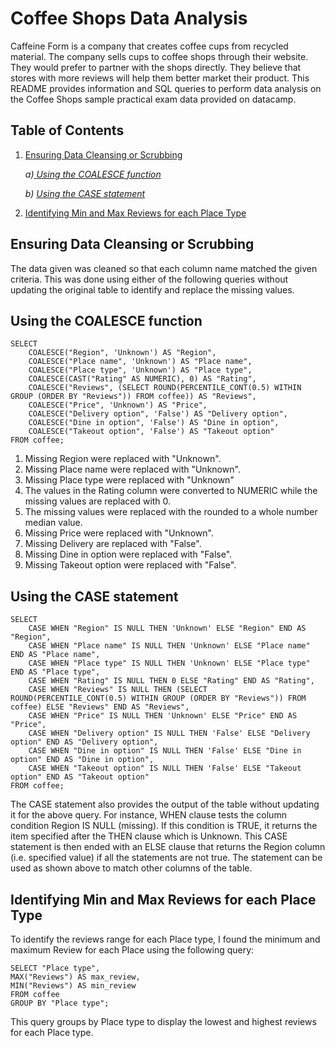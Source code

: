 # Coffee Shops Data Analysis
Caffeine Form is a company that creates coffee cups from recycled material. The company sells cups to coffee shops through their website. They would prefer to partner with the shops directly. They believe that stores with more reviews will help them better market their product. This README provides information and SQL queries to perform data analysis on the Coffee Shops sample practical exam data provided on datacamp.
## Table of Contents
1. [Ensuring Data Cleansing or Scrubbing](#Ensuring-Data-Cleansing-or-Scrubbing)
   
    _a)[ Using the COALESCE function](#Using-the-COALESCE-function)_

    _b) [Using the CASE statement](#Using-the-CASE-statement)_

2. [Identifying Min and Max Reviews for each Place Type](#Identifying-Min-and-Max-Reviews-for-each-Place-Type)

## Ensuring Data Cleansing or Scrubbing
The data given was cleaned so that each column name matched the given criteria. This was done using either of the following queries without updating the original table to identify and replace the missing values.

## Using the COALESCE function
```
SELECT
    COALESCE("Region", 'Unknown') AS "Region",
    COALESCE("Place name", 'Unknown') AS "Place name",
    COALESCE("Place type", 'Unknown') AS "Place type",
    COALESCE(CAST("Rating" AS NUMERIC), 0) AS "Rating",
    COALESCE("Reviews", (SELECT ROUND(PERCENTILE_CONT(0.5) WITHIN GROUP (ORDER BY "Reviews")) FROM coffee)) AS "Reviews",
    COALESCE("Price", 'Unknown') AS "Price",
    COALESCE("Delivery option", 'False') AS "Delivery option",
    COALESCE("Dine in option", 'False') AS "Dine in option",
    COALESCE("Takeout option", 'False') AS "Takeout option"
FROM coffee;
```

1. Missing Region were replaced with "Unknown".
2. Missing Place name were replaced with "Unknown".
3. Missing Place type were replaced with "Unknown"
4. The values in the Rating column were converted to NUMERIC while the missing values are replaced with 0.
5. The missing values were replaced with the rounded to a whole number median value.
6. Missing Price were replaced with "Unknown".
7. Missing Delivery are replaced with "False".
8. Missing Dine in option were replaced with "False".
9. Missing Takeout option were replaced with "False".

## Using the CASE statement
```
SELECT 
    CASE WHEN "Region" IS NULL THEN 'Unknown' ELSE "Region" END AS "Region",
    CASE WHEN "Place name" IS NULL THEN 'Unknown' ELSE "Place name" END AS "Place name",
    CASE WHEN "Place type" IS NULL THEN 'Unknown' ELSE "Place type" END AS "Place type",
    CASE WHEN "Rating" IS NULL THEN 0 ELSE "Rating" END AS "Rating",
    CASE WHEN "Reviews" IS NULL THEN (SELECT ROUND(PERCENTILE_CONT(0.5) WITHIN GROUP (ORDER BY "Reviews")) FROM coffee) ELSE "Reviews" END AS "Reviews",
    CASE WHEN "Price" IS NULL THEN 'Unknown' ELSE "Price" END AS "Price",
    CASE WHEN "Delivery option" IS NULL THEN 'False' ELSE "Delivery option" END AS "Delivery option",
    CASE WHEN "Dine in option" IS NULL THEN 'False' ELSE "Dine in option" END AS "Dine in option",
    CASE WHEN "Takeout option" IS NULL THEN 'False' ELSE "Takeout option" END AS "Takeout option"
FROM coffee;   
```

The CASE statement also provides the output of the table without updating it for the above query. 
For instance, WHEN clause tests the column condition Region IS NULL (missing). If this condition is TRUE, it returns the item specified after the THEN clause which is Unknown. 
This CASE statement is then ended with an ELSE clause that returns the Region column (i.e. specified value) if all the statements are not true. 
The statement can be used as shown above to match other columns of the table.


## Identifying Min and Max Reviews for each Place Type
To identify the reviews range for each Place type, I found the minimum and maximum Review for each Place using the following query:
```
SELECT "Place type", 
MAX("Reviews") AS max_review, 
MIN("Reviews") AS min_review
FROM coffee
GROUP BY "Place type";
```
This query groups by Place type to display the lowest and highest reviews for each Place type.
